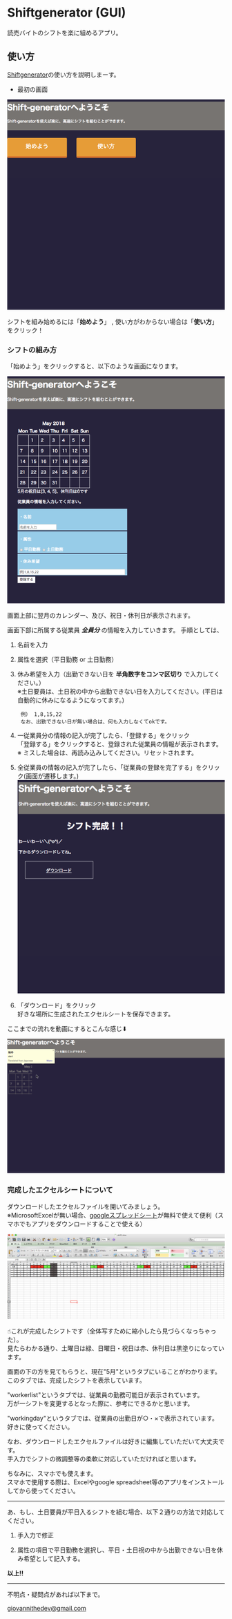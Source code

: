 # Shiftgenerator (GUI)

読売バイトのシフトを楽に組めるアプリ。

## 使い方

[Shiftgenerator](https://shiftgenerator.herokuapp.com/)の使い方を説明しまーす。

- 最初の画面

![画面の写真](https://github.com/drumgiovanni/heroku-shiftgenerator/blob/master/others/ss1.png)

シフトを組み始めるには「**始めよう**」 , 使い方がわからない場合は「**使い方**」 をクリック！



### シフトの組み方


「始めよう」をクリックすると、以下のような画面になります。

![画面の写真](https://github.com/drumgiovanni/heroku-shiftgenerator/blob/master/others/ss2.png)


画面上部に翌月のカレンダー、及び、祝日・休刊日が表示されます。

画面下部に所属する従業員 ***全員分*** の情報を入力していきます。
手順としては、

1. 名前を入力

1. 属性を選択（平日勤務 or 土日勤務）

1. 休み希望を入力（出勤できない日を **半角数字をコンマ区切り** で入力してください。）  
        ※土日要員は、土日祝の中から出勤できない日を入力してください。(平日は自動的に休みになるようになってます。)

        例） 1,8,15,22
        なお、出勤できない日が無い場合は、何も入力しなくてokです。

1. 一従業員分の情報の記入が完了したら、「登録する」をクリック  
        「登録する」をクリックすると、登録された従業員の情報が表示されます。  
        ※ ミスした場合は、再読み込みしてください。リセットされます。

1. 全従業員の情報の記入が完了したら、「従業員の登録を完了する」をクリック(画面が遷移します。)  
     ![画面の写真](https://github.com/drumgiovanni/heroku-shiftgenerator/blob/master/others/ss3.png)

1. 「ダウンロード」をクリック  
        好きな場所に生成されたエクセルシートを保存できます。  

  
ここまでの流れを動画にするとこんな感じ⬇︎

![再現映像](https://github.com/drumgiovanni/heroku-shiftgenerator/blob/master/others/mv1.gif)



### 完成したエクセルシートについて

ダウンロードしたエクセルファイルを開いてみましょう。  
※MicrosoftExcelが無い場合、[googleスプレッドシート](https://www.google.com/intl/ja_jp/sheets/about/)が無料で使えて便利（スマホでもアプリをダウンロードすることで使える）

![完成したエクセルシートの画像](https://github.com/drumgiovanni/heroku-shiftgenerator/blob/master/others/ss4.png)

☝︎これが完成したシフトです（全体写すために縮小したら見づらくなっちゃった）。  
見たらわかる通り、土曜日は緑、日曜日・祝日は赤、休刊日は黒塗りになっています。  


画面の下の方を見てもらうと、現在"5月"というタブにいることがわかります。  
このタブでは、完成したシフトを表示しています。  

"workerlist"というタブでは、従業員の勤務可能日が表示されています。  
万が一シフトを変更するとなった際に、参考にできるかと思います。  

"workingday"というタブでは、従業員の出勤日が○・×で表示されています。  
 好きに使ってください。  

なお、ダウンロードしたエクセルファイルは好きに編集していただいて大丈夫です。  
手入力でシフトの微調整等の柔軟に対応していただければと思います。  


ちなみに、スマホでも使えます。  
スマホで使用する際は、Excelやgoogle spreadsheet等のアプリをインストールしてから使ってください。  

---

あ、もし、土日要員が平日入るシフトを組む場合、以下２通りの方法で対応してください。  

1. 手入力で修正  

1. 属性の項目で平日勤務を選択し、平日・土日祝の中から出勤できない日を休み希望として記入する。  

**以上!!**  

---  



不明点・疑問点があれば以下まで。  

giovannithedev@gmail.com
